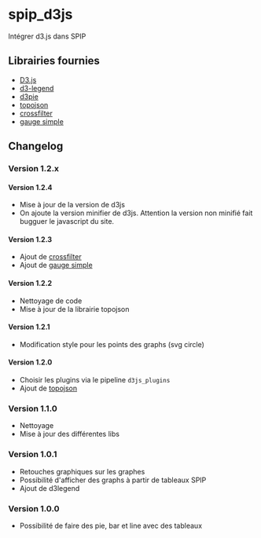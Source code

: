 spip_d3js
============

Intégrer d3.js dans SPIP

## Librairies fournies

* [D3.js](https://github.com/mbostock/d3/)
* [d3-legend](https://github.com/susielu/d3-legend/)
* [d3pie](https://github.com/benkeen/d3pie/)
* [topojson](https://github.com/mbostock/topojson)
* [crossfilter](http://square.github.io/crossfilter/)
* [gauge simple](https://github.com/indrimuska/jquery-d3-arc-gauge)

## Changelog

### Version 1.2.x

#### Version 1.2.4

* Mise à jour de la version de d3js
* On ajoute la version minifier de d3js. Attention la version non minifié fait bugguer le javascript du site.  

#### Version 1.2.3

* Ajout de [crossfilter](http://square.github.io/crossfilter/)
* Ajout de [gauge simple](https://github.com/indrimuska/jquery-d3-arc-gauge)

#### Version 1.2.2

* Nettoyage de code
* Mise à jour de la librairie topojson

#### Version 1.2.1

* Modification style pour les points des graphs (svg circle)

#### Version 1.2.0

* Choisir les plugins via le pipeline ```d3js_plugins```
* Ajout de [topojson](https://github.com/mbostock/topojson)

### Version 1.1.0

* Nettoyage
* Mise à jour des différentes libs

### Version 1.0.1

* Retouches graphiques sur les graphes
* Possibilité d'afficher des graphs à partir de tableaux SPIP
* Ajout de d3legend

### Version 1.0.0

* Possibilité de faire des pie, bar et line avec des tableaux
